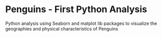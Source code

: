 # Penguins - First Python Analysis
Python analysis using Seaborn and matplot lib packages to visualize the geographies and physical characteristics of Penguins
